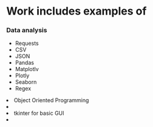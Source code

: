 <body> 
<h1> Work includes examples of </h1>

<h3>Data analysis</h3>
<ul><li>Requests</li>
<li>CSV</li>
<li>JSON</li>
<li>Pandas</li>
<li>Matplotlv</li>
<li>Plotly</li>
<li>Seaborn</li>
<li>Regex</li></ul>
<li>Object Oriented Programming<li>
<li>tkinter for basic GUI<li>
